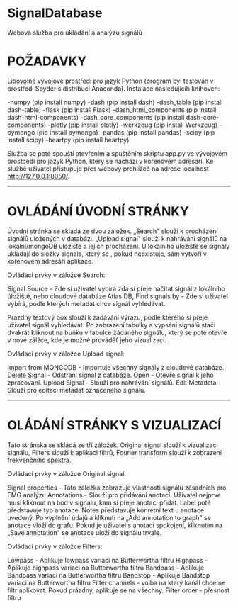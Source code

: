 # SignalDatabase

Webová služba pro ukládání a analýzu signálů

# POŽADAVKY

Libovolné vývojové prostředí pro jazyk Python (program byl testován v prostředí Spyder s distribucí Anaconda).
Instalace následujícíh knihoven:

-numpy (pip install numpy)
-dash (pip install dash)
-dash_table (pip install dash-table)
-flask (pip install Flask)
-dash_html_components (pip install dash-html-components)
-dash_core_components (pip install dash-core-components)
-plotly (pip install plotly)
-werkzeug (pip install Werkzeug)
-pymongo (pip install pymongo)
-pandas (pip install pandas)
-scipy (pip install scipy)
-heartpy (pip install heartpy)

Služba se poté spouští otevřením a spuštěním skriptu app.py ve vývojovém prostčedí pro jazyk Python, který se nachází v kořenovém 
adresáři. Ke službě uživatel přistupuje přes webový prohlížeč na adrese localhost http://127.0.0.1:8050/.

---------------------------------------------------------------------------------------------------------------------------------------

# OVLÁDÁNÍ ÚVODNÍ STRÁNKY

Úvodní stránka se skládá ze dvou záložek. „Search" slouží k procházení signálů uložených v databázi. „Upload signal" slouží k 
nahrávání signálů na lokální/mongoDB úložiště a jejich procházení. U lokálního úložiště se signály ukládají do složky signals, který se 
, pokud neexistuje, sám vytvoří v kořenovém adresáři aplikace.

Ovládací prvky v záložce Search:

Signal Source - Zde si uživatel vybírá zda si přeje načítat signál z lokálního úložiště, nebo cloudové databáze Atlas DB,
Find signals by - Zde si uživatel vybírá, podle kterých metadat chce signál vyhledávat.

Prazdný textový box slouží k zadávání výrazu, podle kterého si přeje uživatel signál vyhledávat. Po zobrazení tabulky a vypsání signálů 
stačí dvakrát kliknout na buňku v tabulce žádaného signálu, který se poté otevře v nové zálžce, kde je možné prováděť jeho vizualizaci.


Ovládací prvky v záložce Upload signal:

Import from MONGODB - Importuje všechny signály z cloudové databáze.
Delete Signal - Odstraní signál z databáze.
Open - Otevře signál k jeho zpracování.
Upload Signal - Slouží pro nahrávání signálů.
Edit Metadata - Slouží pro editaci metadat označeného signálu.

---------------------------------------------------------------------------------------------------------------------------------------

# OLÁDÁNÍ STRÁNKY S VIZUALIZACÍ

Tato stránska se skládá ze tří záložek. Original signal slouží k vizualizaci signálu, Filters slouží k aplikaci filtrů, Fourier transform 
slouží k zobrazení frekvenčního spektra.

Ovládací prvky v záložce Original signal:

Signal properties - Tato záložka zobrazuje vlastnosti signálu zásadních pro EMG analýzu
Annotations - Slouží pro přidávání anotací. Uživatel nejprve musí kliknout na bod v signálu, kam si přeje anotaci přidat. Label poté představuje
typ anotace. Notes představuje konrétní text u anotace uvedený. Po vyplnění údajů a kliknutí na „Add annotation to graph" se anotace vloží do grafu.
Pokud je uživatel s anotací spokojení, kliknutím na „Save annotation" se anotace uloží do signálu trvale.

Ovládací prvky v záložce Filters:

Lowpass - Aplikuje lowpass variaci na Butterwortha filtru 
Highpass - Aplikuje highpass variaci na Butterwortha filtru 
Bandpass - Aplikuje Bandpass variaci na Butterwortha filtru 
Bandstop - Aplikuje Bandstop variaci na Butterwortha filtru 
Filter channels - volba na který kanál chceme filtr aplikovat. Pokud prázdný, aplikuje se na všechny.
Filter order - přesnost filtru
